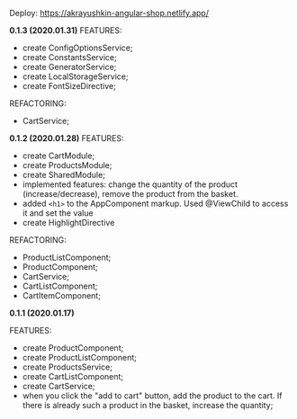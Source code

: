 Deploy: https://akrayushkin-angular-shop.netlify.app/

**0.1.3 (2020.01.31)**
FEATURES:

- create ConfigOptionsService;
- create ConstantsService;
- create GeneratorService;
- create LocalStorageService;
- create FontSizeDirective;

REFACTORING:

- CartService;

**0.1.2 (2020.01.28)**
FEATURES:

- create CartModule;
- create ProductsModule;
- create SharedModule;
- implemented features: change the quantity of the product (increase/decrease), remove the product from the basket.
- added `<h1>` to the AppComponent markup. Used @ViewChild to access it and set the value
- create HighlightDirective

REFACTORING:

- ProductListComponent;
- ProductComponent;
- CartService;
- CartListComponent;
- СartItemComponent;

**0.1.1 (2020.01.17)**

FEATURES:

- create ProductComponent;
- create ProductListComponent;
- create ProductsService;
- create CartListComponent;
- create CartService;
- when you click the "add to cart" button, add the product to the cart. If there is already such a product in the basket, increase the quantity;
